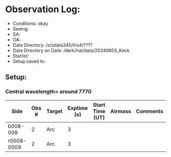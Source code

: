 # Observation Log:

* Conditions: okay
* Seeing: 
* SA: 
* OA: 
* Data Directory: /s/sdata245/lris4/????
* Data Directory on Dark: /dark/hal/data/20240603_Keck
* Starlist: 
* Setup saved to: 

## Setup: 

    
### Central wavelength= around 7770


| Side | Obs #     | Target    | Exptime (s) | Start Time (UT) | Airmass | Comments                                                   |
|------|-----------|-----------|-------------|-----------------|---------|------------------------------------------------------------|
|b008-009|2|Arc        |3| |||
|r0008-0009|2|Arc        |3| |||
